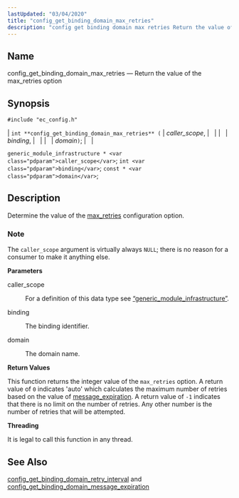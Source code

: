 ```yaml
---
lastUpdated: "03/04/2020"
title: "config_get_binding_domain_max_retries"
description: "config get binding domain max retries Return the value of the max retries option int config get binding domain max retries caller scope binding domain generic module infrastructure caller scope int binding const domain Determine the value of the max retries configuration option The caller scope argument is virtually always..."
---
```


<a name="apis.config_get_binding_domain_max_retries"></a> 
## Name

config_get_binding_domain_max_retries — Return the value of the max_retries option

## Synopsis

`#include "ec_config.h"`

| `int **config_get_binding_domain_max_retries** (` | <var class="pdparam">caller_scope</var>, |   |
|   | <var class="pdparam">binding</var>, |   |
|   | <var class="pdparam">domain</var>`)`; |   |

`generic_module_infrastructure * <var class="pdparam">caller_scope</var>`;
`int <var class="pdparam">binding</var>`;
`const * <var class="pdparam">domain</var>`;<a name="idp48557376"></a> 
## Description

Determine the value of the [max_retries](/momentum/3/3-reference/3-reference-conf-ref-max-retries) configuration option.

### Note

The `caller_scope` argument is virtually always `NULL`; there is no reason for a consumer to make it anything else.

**<a name="idp48561264"></a> Parameters**

<dl class="variablelist">

<dt>caller_scope</dt>

<dd>

For a definition of this data type see [“generic_module_infrastructure”](/momentum/3/3-api/structs-generic-module-infrastructure).

</dd>

<dt>binding</dt>

<dd>

The binding identifier.

</dd>

<dt>domain</dt>

<dd>

The domain name.

</dd>

</dl>

**<a name="idp48568272"></a> Return Values**

This function returns the integer value of the `max_retries` option. A return value of `0` indicates 'auto' which calculates the maximum number of retries based on the value of [message_expiration](/momentum/3/3-reference/3-reference-conf-ref-message-expiration). A return value of `-1` indicates that there is no limit on the number of retries. Any other number is the number of retries that will be attempted.

**<a name="idp48571584"></a> Threading**

It is legal to call this function in any thread.

<a name="idp48572688"></a> 
## See Also

[config_get_binding_domain_retry_interval](/momentum/3/3-api/apis-config-get-binding-domain-retry-interval) and [config_get_binding_domain_message_expiration](/momentum/3/3-api/apis-config-get-binding-domain-message-expiration)